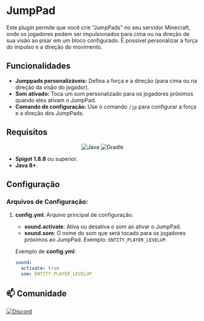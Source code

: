 # JumpPad

Este plugin permite que você crie "JumpPads" no seu servidor Minecraft, onde os jogadores podem ser impulsionados para cima ou na direção de sua visão ao pisar em um bloco configurado. É possível personalizar a força do impulso e a direção do movimento.

## Funcionalidades

- **Jumppads personalizáveis:** Defina a força e a direção (para cima ou na direção da visão do jogador).
- **Som ativado:** Toca um som personalizado para os jogadores próximos quando eles ativam o JumpPad.
- **Comando de configuração:** Use o comando `/jp` para configurar a força e a direção dos JumpPads.

## Requisitos
<p align="center">
  <img src="https://img.shields.io/badge/Java-007396?style=for-the-badge&logo=java&logoColor=white" alt="Java">
  <img src="https://img.shields.io/badge/Gradle-02303A?style=for-the-badge&logo=gradle&logoColor=white" alt="Gradle">
</p>

- **Spigot 1.8.8** ou superior.
- **Java 8+**.

## Configuração

### Arquivos de Configuração:

1. **config.yml**: Arquivo principal de configuração.
    - **sound.activate**: Ativa ou desativa o som ao ativar o JumpPad.
    - **sound.som**: O nome do som que será tocado para os jogadores próximos ao JumpPad. Exemplo: `ENTITY_PLAYER_LEVELUP`.

   Exemplo de **config.yml**:
   ```yaml
   sound:
     activate: true
     som: ENTITY_PLAYER_LEVELUP

## 📫 Comunidade

[![Discord](https://img.shields.io/badge/Discord-7289DA?style=for-the-badge&logo=discord&logoColor=white)](https://discord.gg/VzDnWtcmNn)